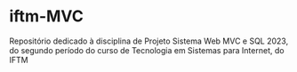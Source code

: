 # iftm-MVC
Repositório dedicado à disciplina de Projeto Sistema Web MVC e SQL 2023, do segundo período do curso de Tecnologia em Sistemas para Internet, do IFTM
